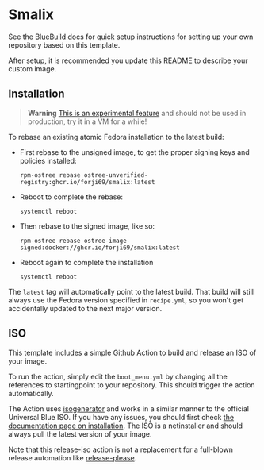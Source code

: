 # Smalix

See the [BlueBuild docs](https://blue-build.org/how-to/setup/) for quick setup instructions for setting up your own repository based on this template.

After setup, it is recommended you update this README to describe your custom image.

## Installation

> **Warning**
> [This is an experimental feature](https://www.fedoraproject.org/wiki/Changes/OstreeNativeContainerStable) and should not be used in production, try it in a VM for a while!

To rebase an existing atomic Fedora installation to the latest build:

- First rebase to the unsigned image, to get the proper signing keys and policies installed:
  ```
  rpm-ostree rebase ostree-unverified-registry:ghcr.io/forji69/smalix:latest
  ```
- Reboot to complete the rebase:
  ```
  systemctl reboot
  ```
- Then rebase to the signed image, like so:
  ```
  rpm-ostree rebase ostree-image-signed:docker://ghcr.io/forji69/smalix:latest
  ```
- Reboot again to complete the installation
  ```
  systemctl reboot
  ```

The `latest` tag will automatically point to the latest build. That build will still always use the Fedora version specified in `recipe.yml`, so you won't get accidentally updated to the next major version.

## ISO

This template includes a simple Github Action to build and release an ISO of your image. 

To run the action, simply edit the `boot_menu.yml` by changing all the references to startingpoint to your repository. This should trigger the action automatically.

The Action uses [isogenerator](https://github.com/ublue-os/isogenerator) and works in a similar manner to the official Universal Blue ISO. If you have any issues, you should first check [the documentation page on installation](https://universal-blue.org/installation/). The ISO is a netinstaller and should always pull the latest version of your image.

Note that this release-iso action is not a replacement for a full-blown release automation like [release-please](https://github.com/googleapis/release-please).